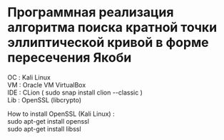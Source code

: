  # Программная реализация алгоритма поиска кратной точки эллиптической кривой в форме пересечения Якоби
ОС : Kali Linux\
VM : Oracle VM VirtualBox\
IDE : CLion ( sudo snap install clion --classic )\
Lib : OpenSSL (libcrypto)

How to install OpenSSL (Kali Linux) :\
sudo apt-get install openssl\
sudo apt-get install libssl
